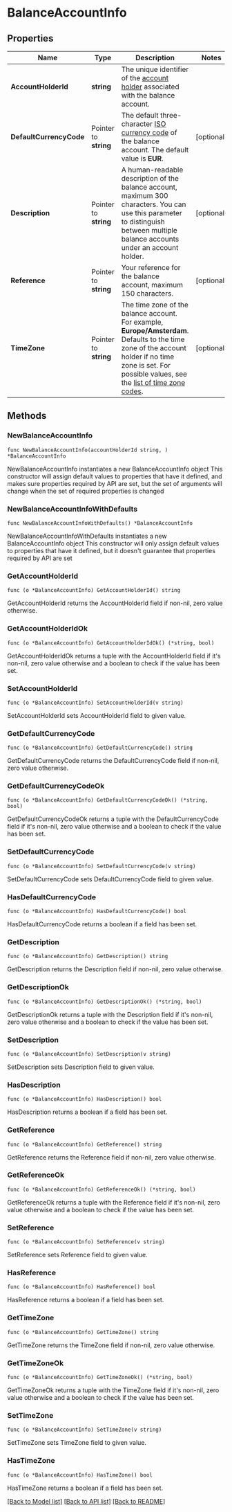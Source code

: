 # BalanceAccountInfo

## Properties

Name | Type | Description | Notes
------------ | ------------- | ------------- | -------------
**AccountHolderId** | **string** | The unique identifier of the [account holder](https://docs.adyen.com/api-explorer/#/balanceplatform/latest/post/accountHolders__resParam_id) associated with the balance account. | 
**DefaultCurrencyCode** | Pointer to **string** | The default three-character [ISO currency code](https://docs.adyen.com/development-resources/currency-codes) of the balance account. The default value is **EUR**. | [optional] 
**Description** | Pointer to **string** | A human-readable description of the balance account, maximum 300 characters. You can use this parameter to distinguish between multiple balance accounts under an account holder. | [optional] 
**Reference** | Pointer to **string** | Your reference for the balance account, maximum 150 characters. | [optional] 
**TimeZone** | Pointer to **string** | The time zone of the balance account. For example, **Europe/Amsterdam**. Defaults to the time zone of the account holder if no time zone is set. For possible values, see the [list of time zone codes](https://en.wikipedia.org/wiki/List_of_tz_database_time_zones). | [optional] 

## Methods

### NewBalanceAccountInfo

`func NewBalanceAccountInfo(accountHolderId string, ) *BalanceAccountInfo`

NewBalanceAccountInfo instantiates a new BalanceAccountInfo object
This constructor will assign default values to properties that have it defined,
and makes sure properties required by API are set, but the set of arguments
will change when the set of required properties is changed

### NewBalanceAccountInfoWithDefaults

`func NewBalanceAccountInfoWithDefaults() *BalanceAccountInfo`

NewBalanceAccountInfoWithDefaults instantiates a new BalanceAccountInfo object
This constructor will only assign default values to properties that have it defined,
but it doesn't guarantee that properties required by API are set

### GetAccountHolderId

`func (o *BalanceAccountInfo) GetAccountHolderId() string`

GetAccountHolderId returns the AccountHolderId field if non-nil, zero value otherwise.

### GetAccountHolderIdOk

`func (o *BalanceAccountInfo) GetAccountHolderIdOk() (*string, bool)`

GetAccountHolderIdOk returns a tuple with the AccountHolderId field if it's non-nil, zero value otherwise
and a boolean to check if the value has been set.

### SetAccountHolderId

`func (o *BalanceAccountInfo) SetAccountHolderId(v string)`

SetAccountHolderId sets AccountHolderId field to given value.


### GetDefaultCurrencyCode

`func (o *BalanceAccountInfo) GetDefaultCurrencyCode() string`

GetDefaultCurrencyCode returns the DefaultCurrencyCode field if non-nil, zero value otherwise.

### GetDefaultCurrencyCodeOk

`func (o *BalanceAccountInfo) GetDefaultCurrencyCodeOk() (*string, bool)`

GetDefaultCurrencyCodeOk returns a tuple with the DefaultCurrencyCode field if it's non-nil, zero value otherwise
and a boolean to check if the value has been set.

### SetDefaultCurrencyCode

`func (o *BalanceAccountInfo) SetDefaultCurrencyCode(v string)`

SetDefaultCurrencyCode sets DefaultCurrencyCode field to given value.

### HasDefaultCurrencyCode

`func (o *BalanceAccountInfo) HasDefaultCurrencyCode() bool`

HasDefaultCurrencyCode returns a boolean if a field has been set.

### GetDescription

`func (o *BalanceAccountInfo) GetDescription() string`

GetDescription returns the Description field if non-nil, zero value otherwise.

### GetDescriptionOk

`func (o *BalanceAccountInfo) GetDescriptionOk() (*string, bool)`

GetDescriptionOk returns a tuple with the Description field if it's non-nil, zero value otherwise
and a boolean to check if the value has been set.

### SetDescription

`func (o *BalanceAccountInfo) SetDescription(v string)`

SetDescription sets Description field to given value.

### HasDescription

`func (o *BalanceAccountInfo) HasDescription() bool`

HasDescription returns a boolean if a field has been set.

### GetReference

`func (o *BalanceAccountInfo) GetReference() string`

GetReference returns the Reference field if non-nil, zero value otherwise.

### GetReferenceOk

`func (o *BalanceAccountInfo) GetReferenceOk() (*string, bool)`

GetReferenceOk returns a tuple with the Reference field if it's non-nil, zero value otherwise
and a boolean to check if the value has been set.

### SetReference

`func (o *BalanceAccountInfo) SetReference(v string)`

SetReference sets Reference field to given value.

### HasReference

`func (o *BalanceAccountInfo) HasReference() bool`

HasReference returns a boolean if a field has been set.

### GetTimeZone

`func (o *BalanceAccountInfo) GetTimeZone() string`

GetTimeZone returns the TimeZone field if non-nil, zero value otherwise.

### GetTimeZoneOk

`func (o *BalanceAccountInfo) GetTimeZoneOk() (*string, bool)`

GetTimeZoneOk returns a tuple with the TimeZone field if it's non-nil, zero value otherwise
and a boolean to check if the value has been set.

### SetTimeZone

`func (o *BalanceAccountInfo) SetTimeZone(v string)`

SetTimeZone sets TimeZone field to given value.

### HasTimeZone

`func (o *BalanceAccountInfo) HasTimeZone() bool`

HasTimeZone returns a boolean if a field has been set.


[[Back to Model list]](../README.md#documentation-for-models) [[Back to API list]](../README.md#documentation-for-api-endpoints) [[Back to README]](../README.md)


